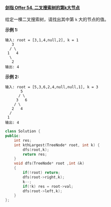 #### [剑指 Offer 54. 二叉搜索树的第k大节点](https://leetcode-cn.com/problems/er-cha-sou-suo-shu-de-di-kda-jie-dian-lcof/)

给定一棵二叉搜索树，请找出其中第 `k` 大的节点的值。

 

**示例 1:**

```
输入: root = [3,1,4,null,2], k = 1
   3
  / \
 1   4
  \
   2
输出: 4
```

**示例 2:**

```
输入: root = [5,3,6,2,4,null,null,1], k = 3
       5
      / \
     3   6
    / \
   2   4
  /
 1
输出: 4
```

 
```C++
class Solution {
public: 
    int res;
    int kthLargest(TreeNode* root, int k) {
        dfs(root,k);
        return res;
    }
    void dfs(TreeNode* root ,int &k)
    {
        if(!root) return;
        dfs(root->right,k); 
        k--;
        if(!k) res = root->val; 
        dfs(root->left,k); 
    }
};
```

